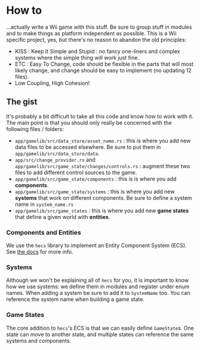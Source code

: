 # How to

...actually write a Wii game with this stuff. Be sure to group stuff in modules and to make things as platform independent as possible. This is a Wii specific project, yes, but there's no reason to abandon the old principles:

- KISS : Keep It Simple and Stupid : no fancy one-liners and complex systems where the simple thing will work just fine.
- ETC : Easy To Change, code should be flexible in the parts that will most likely change, and change should be easy to implement (no updating 12 files).
- Low Coupling, High Cohesion!

## The gist

It's probably a bit difficult to take all this code and know how to work with it. The main point is that you should only really be concerned with the following files / folders:

- `app/gamelib/src/data_store/asset_name.rs` : this is where you add new data files to be accessed elsewhere. Be sure to put them in `app/gamelib/src/data_store/data`.
- `app/src/change_provider.rs` and `app/gamelib/src/game_state/changes/controls.rs` : augment these two files to add different control sources to the game.
- `app/gamelib/src/game_state/components` : this is is where you add **components**.
- `app/gamelib/src/game_state/systems` : this is where you add new **systems** that work on different components. Be sure to define a system name in `system_name.rs`
- `app/gamelib/src/game_states` : this is where you add new **game states** that define a given world with **entities**.

### Components and Entities

We use the `hecs` library to implement an Entity Component System (ECS). See [the docs](https://docs.rs/hecs/latest/hecs/) for more info.

### Systems

Although we won't be explaining all of `hecs` for you, it is important to know how we use systems: we define them in modules and register under enum names.
When adding a system be sure to add it to `SystemName` too. You can reference the system name when building a game state.

### Game States

The core addition to `hecs`'s ECS is that we can easily define `GameState`s. One state can move to another state, and multiple states can reference the same systems and components.